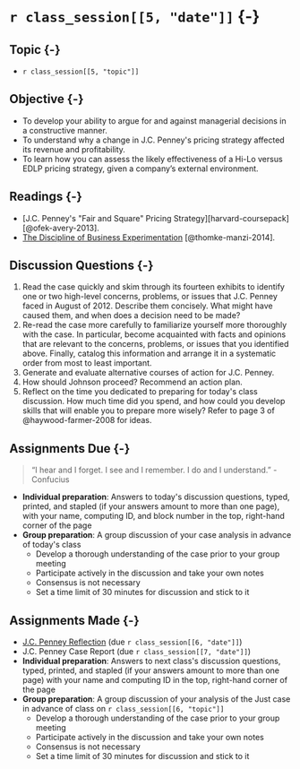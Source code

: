 # `r class_session[[5, "date"]]` {-}

## Topic {-}

- `r class_session[[5, "topic"]]`

## Objective {-}

- To develop your ability to argue for and against managerial decisions in a
constructive manner.
- To understand why a change in J.C. Penney's pricing strategy affected its
revenue and profitability.
- To learn how you can assess the likely effectiveness of a Hi-Lo versus EDLP
pricing strategy, given a company’s external environment.

## Readings {-}

- [J.C. Penney's "Fair and Square" Pricing Strategy][harvard-coursepack]
[@ofek-avery-2013].
- [The Discipline of Business Experimentation][thomke-manzi-2014]
[@thomke-manzi-2014].

## Discussion Questions {-}

1. Read the case quickly and skim through its fourteen exhibits to identify one
or two high-level concerns, problems, or issues that J.C. Penney faced in August
of 2012. Describe them concisely. What might have caused them, and when does a
decision need to be made?
2. Re-read the case more carefully to familiarize yourself more thoroughly with
the case. In particular, become acquainted with facts and opinions that are
relevant to the concerns, problems, or issues that you identified above.
Finally, catalog this information and arrange it in a systematic order from most
to least important.
3. Generate and evaluate alternative courses of action for J.C. Penney.
4. How should Johnson proceed? Recommend an action plan.
5. Reflect on the time you dedicated to preparing for today's class discussion.
How much time did you spend, and how could you develop skills that will enable
you to prepare more wisely? Refer to page 3 of @haywood-farmer-2008 for ideas.

## Assignments Due {-}

> “I hear and I forget. I see and I remember. I do and I understand.” -
Confucius

- **Individual preparation**: Answers to today's discussion questions, typed,
printed, and stapled (if your answers amount to more than one page), with your
name, computing ID, and block number in the top, right-hand corner of the page
- **Group preparation**: A group discussion of your case analysis in advance of
today's class
    - Develop a thorough understanding of the case prior to your group meeting
    - Participate actively in the discussion and take your own notes
    - Consensus is not necessary
    - Set a time limit of 30 minutes for discussion and stick to it

## Assignments Made {-}

- [J.C. Penney Reflection][reflection] (due `r class_session[[6, "date"]]`)
- J.C. Penney Case Report (due `r class_session[[7, "date"]]`)
- **Individual preparation**: Answers to next class's discussion questions,
typed, printed, and stapled (if your answers amount to more than one page) with
your name and computing ID in the top, right-hand corner of the page
- **Group preparation**: A group discussion of your analysis of the Just
case in advance of class on `r class_session[[6, "topic"]]`
    - Develop a thorough understanding of the case prior to your group meeting
    - Participate actively in the discussion and take your own notes
    - Consensus is not necessary
    - Set a time limit of 30 minutes for discussion and stick to it

[harvard-course-pack]: https://hbsp.harvard.edu/coursepacks/651114
[reflection]: https://forms.gle/Fb4qoh8swvCf5uR26
[thomke-manzi-2014]: http://proxy01.its.virginia.edu/login?url=http://search.ebscohost.com/login.aspx?direct=true&db=bth&AN=99619513&site=ehost-live&scope=site